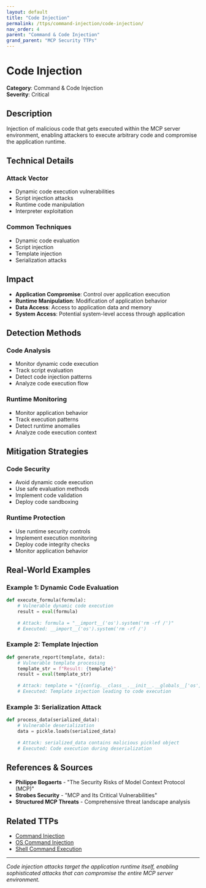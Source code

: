 ```yaml
---
layout: default
title: "Code Injection"
permalink: /ttps/command-injection/code-injection/
nav_order: 4
parent: "Command & Code Injection"
grand_parent: "MCP Security TTPs"
---
```


# Code Injection

**Category**: Command & Code Injection  
**Severity**: Critical  

## Description

Injection of malicious code that gets executed within the MCP server environment, enabling attackers to execute arbitrary code and compromise the application runtime.

## Technical Details

### Attack Vector
- Dynamic code execution vulnerabilities
- Script injection attacks
- Runtime code manipulation
- Interpreter exploitation

### Common Techniques
- Dynamic code evaluation
- Script injection
- Template injection
- Serialization attacks

## Impact

- **Application Compromise**: Control over application execution
- **Runtime Manipulation**: Modification of application behavior
- **Data Access**: Access to application data and memory
- **System Access**: Potential system-level access through application

## Detection Methods

### Code Analysis
- Monitor dynamic code execution
- Track script evaluation
- Detect code injection patterns
- Analyze code execution flow

### Runtime Monitoring
- Monitor application behavior
- Track execution patterns
- Detect runtime anomalies
- Analyze code execution context

## Mitigation Strategies

### Code Security
- Avoid dynamic code execution
- Use safe evaluation methods
- Implement code validation
- Deploy code sandboxing

### Runtime Protection
- Use runtime security controls
- Implement execution monitoring
- Deploy code integrity checks
- Monitor application behavior

## Real-World Examples

### Example 1: Dynamic Code Evaluation
```python
def execute_formula(formula):
    # Vulnerable dynamic code execution
    result = eval(formula)
    
    # Attack: formula = "__import__('os').system('rm -rf /')"
    # Executed: __import__('os').system('rm -rf /')
```

### Example 2: Template Injection
```python
def generate_report(template, data):
    # Vulnerable template processing
    template_str = f"Result: {template}"
    result = eval(template_str)
    
    # Attack: template = "{{config.__class__.__init__.__globals__['os'].system('whoami')}}"
    # Executed: Template injection leading to code execution
```

### Example 3: Serialization Attack
```python
def process_data(serialized_data):
    # Vulnerable deserialization
    data = pickle.loads(serialized_data)
    
    # Attack: serialized_data contains malicious pickled object
    # Executed: Code execution during deserialization
```

## References & Sources

- **Philippe Bogaerts** - "The Security Risks of Model Context Protocol (MCP)"
- **Strobes Security** - "MCP and Its Critical Vulnerabilities"
- **Structured MCP Threats** - Comprehensive threat landscape analysis

## Related TTPs

- [Command Injection](command-injection.md)
- [OS Command Injection](os-command-injection.md)
- [Shell Command Execution](shell-command-execution.md)

---

*Code injection attacks target the application runtime itself, enabling sophisticated attacks that can compromise the entire MCP server environment.*